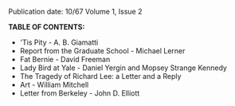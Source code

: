 Publication date: 10/67
Volume 1, Issue 2

**TABLE OF CONTENTS:**
- 'Tis Pity - A. B. Giamatti
- Report from the Graduate School - Michael Lerner
- Fat Bernie - David Freeman
- Lady Bird at Yale - Daniel Yergin and Mopsey Strange Kennedy
- The Tragedy of Richard Lee: a Letter and a Reply
- Art - William Mitchell
- Letter from Berkeley - John D. Elliott

